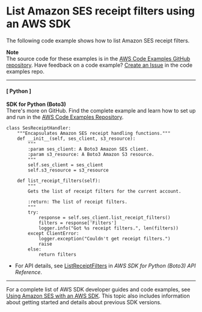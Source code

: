 # List Amazon SES receipt filters using an AWS SDK<a name="example_ses_ListReceiptFilters_section"></a>

The following code example shows how to list Amazon SES receipt filters\.

**Note**  
The source code for these examples is in the [AWS Code Examples GitHub repository](https://github.com/awsdocs/aws-doc-sdk-examples)\. Have feedback on a code example? [Create an Issue](https://github.com/awsdocs/aws-doc-sdk-examples/issues/new/choose) in the code examples repo\. 

------
#### [ Python ]

**SDK for Python \(Boto3\)**  
 There's more on GitHub\. Find the complete example and learn how to set up and run in the [AWS Code Examples Repository](https://github.com/awsdocs/aws-doc-sdk-examples/tree/main/python/example_code/ses#code-examples)\. 
  

```
class SesReceiptHandler:
    """Encapsulates Amazon SES receipt handling functions."""
    def __init__(self, ses_client, s3_resource):
        """
        :param ses_client: A Boto3 Amazon SES client.
        :param s3_resource: A Boto3 Amazon S3 resource.
        """
        self.ses_client = ses_client
        self.s3_resource = s3_resource

    def list_receipt_filters(self):
        """
        Gets the list of receipt filters for the current account.

        :return: The list of receipt filters.
        """
        try:
            response = self.ses_client.list_receipt_filters()
            filters = response['Filters']
            logger.info("Got %s receipt filters.", len(filters))
        except ClientError:
            logger.exception("Couldn't get receipt filters.")
            raise
        else:
            return filters
```
+  For API details, see [ListReceiptFilters](https://docs.aws.amazon.com/goto/boto3/email-2010-12-01/ListReceiptFilters) in *AWS SDK for Python \(Boto3\) API Reference*\. 

------

For a complete list of AWS SDK developer guides and code examples, see [Using Amazon SES with an AWS SDK](sdk-general-information-section.md)\. This topic also includes information about getting started and details about previous SDK versions\.